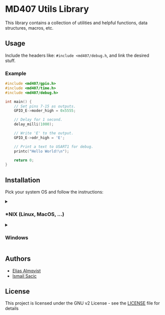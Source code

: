 # MD407 Utils Library
This library contains a collection of utilities and helpful functions, data structures, macros, etc.


## Usage
Include the headers like: `#include <md407/debug.h`, and link the desired stuff.


### Example
```c
#include <md407/gpio.h>
#include <md407/time.h>
#include <md407/debug.h>

int main() {
    // Set pins 7-15 as outputs.
    GPIO_E->moder_high = 0x5555;

    // Delay for 1 second.
    delay_milli(1000);

    // Write 'E' to the output.
    GPIO_E->odr_high = 'E';

    // Print a text to USART1 for debug.
    printc("Hello World!\n");

    return 0;
}
```


## Installation
Pick your system OS and follow the instructions:

<details>
<summary><h3>*NIX (Linux, MacOS, ...)</h3></summary>

The destination directory (`DESTDIR`) should be `/usr/arm-none-eabi` on **Linux** *(maybe the same for other \*NIX... I haven't checked)*. If that does not work then do:
`$ make DESTDIR=(your dir here) install`.

```sh
git clone https://github.com/pythar-chalmers/libmd407 && cd libmd407 && sudo make install
```
Otherwise just copy-paste the above into your terminal and press enter.
	
</details>

<details>
<summary><h3>Windows</h3></summary>
	<details>
	<summary><h5>Option A</h5></summary>
		<ol>
		  <li> Go to <a href="https://distrochooser.de/" target="_blank">this website</a> and then install the recommended distribution. </li>
		  <li> Come back here and read the above. </li>
		</ol>
	</details>
	<details>
	<summary><h5>Option B</h5></summary>
		You're on your own lol
	</details>
</details>


## Authors
- [Elias Almqvist](https://github.com/almqv)
- [Ismail Sacic](https://github.com/ismail424)


## License
This project is licensed under the GNU v2 License - see the [LICENSE](LICENSE) file for details
